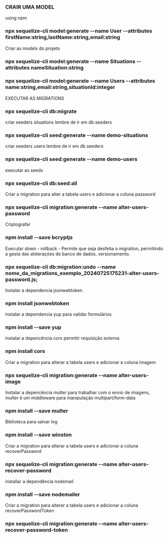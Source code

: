 ### CRAIR UMA MODEL
using npm
### npx sequelize-cli model:generate --name User --attributes firstName:string,lastName:string,email:string
Criar as models do projeto
### npx sequelize-cli model:generate --name Situations --attributes nameSituation:string
### npx sequelize-cli model:generate --name Users --attributes name:string,email:string,situationId:integer

EXECUTAR AS MIGRATIONS
### npx sequelize-cli db:migrate

criar seeders situations lembre de ir em db.seeders
### npx sequelize-cli seed:generate --name demo-situations
criar seeders users lembre de ir em db.seeders
### npx sequelize-cli seed:generate --name demo-users
executar as seeds
### npx sequelize-cli db:seed:all
Criar a migration para alter a tabela users e adicionar a coluna password
### npx sequelize-cli migration:generate --name alter-users-password
Criptografar
### npm install --save bcryptjs
Executar down - rollback - Permite que seja desfetia a migration, permitindo a gesta das alsterações do banco de dados, versionamento.
### npx sequelize-cli db:migration:undo --name nome_da_migrations_exemplo_20240725175231-alter-users-password.js;

Instalar a dependencia jsonwebtoken
### npm install jsonwebtoken
instalar a dependencia yup para validar formulários
### npm install --save yup
instalar a depencência cors permitir requisição externa
### npm install cors

Criar a migration para alterar a tabela users e adicionar a coluna imagem
### npx sequelize-cli migration:generate --name alter-users-image

Instalar a depencência multer para trabalhar com o envio de imagens, multer é um middleware para manipulação multipart/form-data
### npm install --save multer

Biblioteca para salvar log
### npm install --save winston

Criar a migration para alterar a tabela users e adicionar a coluna recoverPassword
### npx sequelize-cli migration:generate --name alter-users-recover-password

installar a dependência nodemail
### npm install --save nodemailer


Criar a migration para alterar a tabela users e adicionar a coluna recoverPasswordToken
### npx sequelize-cli migration:generate --name alter-users-recover-password-token